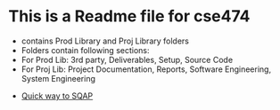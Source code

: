 # This is a Readme file for cse474
- contains Prod Library and Proj Library folders
- Folders contain following sections:
- For Prod Lib: 3rd party, Deliverables, Setup, Source Code
- For Proj Lib: Project Documentation, Reports, Software Engineering, System Engineering
* [Quick way to SQAP](Project%20Library/Software%20Quality%20Assurance%20Plan/SQAP_Document.md)
